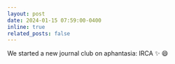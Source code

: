 ```yaml
---
layout: post
date: 2024-01-15 07:59:00-0400
inline: true
related_posts: false
---
```


We started a new journal club on aphantasia: IRCA :sparkles: :smile:
